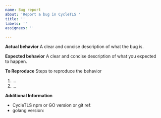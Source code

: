 ```yaml
---
name: Bug report
about: 'Report a bug in CycleTLS '
title: ''
labels: ''
assignees: ''

---
```


**Actual behavior** A clear and concise description of what the bug is.

**Expected behavior** A clear and concise description of what you expected to
happen.

**To Reproduce** Steps to reproduce the behavior

1.  ...
2.  ...

**Additional Information**

-   CycleTLS npm or GO version or git ref:
-   golang version:

<!-- 🎉🎉🎉 Thank you for an opening an issue !!! 🎉🎉🎉 We are doing our best to get to this. -->

